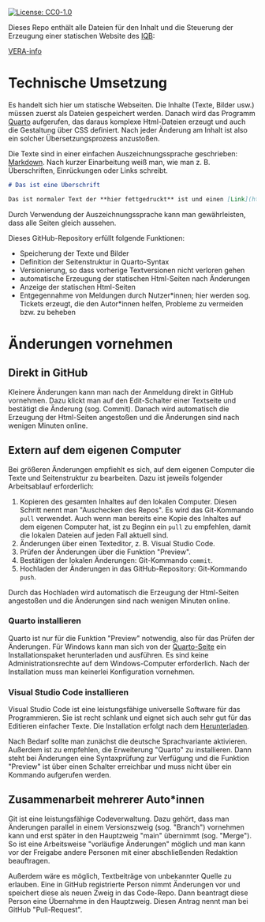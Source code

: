 [![License: CC0-1.0](https://img.shields.io/badge/License-CC0_1.0-lightgrey.svg)](http://creativecommons.org/publicdomain/zero/1.0/)

Dieses Repo enthält alle Dateien für den Inhalt und die Steuerung der Erzeugung einer statischen Website des [IQB](https://www.iqb.hu-berlin.de):

[VERA-info](https://iqb-berlin.github.io/vera-info)

# Technische Umsetzung

Es handelt sich hier um statische Webseiten. Die Inhalte (Texte, Bilder usw.) müssen zuerst als Dateien gespeichert werden. Danach wird das Programm [Quarto](https://quarto.org) aufgerufen, das daraus komplexe Html-Dateien erzeugt und auch die Gestaltung über CSS definiert. Nach jeder Änderung am Inhalt ist also ein solcher Übersetzungsprozess anzustoßen.

Die Texte sind in einer einfachen Auszeichnungssprache geschrieben: [Markdown](https://markdown.de/). Nach kurzer Einarbeitung weiß man, wie man z. B. Überschriften, Einrückungen oder Links schreibt.

```md
# Das ist eine Überschrift

Das ist normaler Text der **hier fettgedruckt** ist und einen [Link](https://www.iqb.hu-berlin.de) enthält.
```

Durch Verwendung der Auszeichnungssprache kann man gewährleisten, dass alle Seiten gleich aussehen.

Dieses GitHub-Repository erfüllt folgende Funktionen:

* Speicherung der Texte und Bilder
* Definition der Seitenstruktur in Quarto-Syntax
* Versionierung, so dass vorherige Textversionen nicht verloren gehen
* automatische Erzeugung der statischen Html-Seiten nach Änderungen
* Anzeige der statischen Html-Seiten
* Entgegennahme von Meldungen durch Nutzer\*innen; hier werden sog. Tickets erzeugt, die den Autor\*innen helfen, Probleme zu vermeiden bzw. zu beheben

# Änderungen vornehmen

## Direkt in GitHub

Kleinere Änderungen kann man nach der Anmeldung direkt in GitHub vornehmen. Dazu klickt man auf den Edit-Schalter einer Textseite und bestätigt die Änderung (sog. Commit). Danach wird automatisch die Erzeugung der Html-Seiten angestoßen und die Änderungen sind nach wenigen Minuten online.

## Extern auf dem eigenen Computer

Bei größeren Änderungen empfiehlt es sich, auf dem eigenen Computer die Texte und Seitenstruktur zu bearbeiten. Dazu ist jeweils folgender Arbeitsablauf erforderlich:

1) Kopieren des gesamten Inhaltes auf den lokalen Computer. Diesen Schritt nennt man "Auschecken des Repos". Es wird das Git-Kommando `pull` verwendet. Auch wenn man bereits eine Kopie des Inhaltes auf dem eigenen Computer hat, ist zu Beginn ein `pull` zu empfehlen, damit die lokalen Dateien auf jeden Fall aktuell sind.
2) Änderungen über einen Texteditor, z. B. Visual Studio Code.
3) Prüfen der Änderungen über die Funktion "Preview".
4) Bestätigen der lokalen Änderungen: Git-Kommando `commit`.
5) Hochladen der Änderungen in das GitHub-Repository: Git-Kommando `push`.

Durch das Hochladen wird automatisch die Erzeugung der Html-Seiten angestoßen und die Änderungen sind nach wenigen Minuten online.

### Quarto installieren

Quarto ist nur für die Funktion "Preview" notwendig, also für das Prüfen der Änderungen. Für Windows kann man sich von der [Quarto-Seite](https://quarto.org/docs/get-started/) ein Installationspaket herunterladen und ausführen. Es sind keine Administrationsrechte auf dem Windows-Computer erforderlich. Nach der Installation muss man keinerlei Konfiguration vornehmen.

### Visual Studio Code installieren

Visual Studio Code ist eine leistungsfähige universelle Software für das Programmieren. Sie ist recht schlank und eignet sich auch sehr gut für das Editieren einfacher Texte. Die Installation erfolgt nach dem [Herunterladen](https://code.visualstudio.com/download).

Nach Bedarf sollte man zunächst die deutsche Sprachvariante aktivieren. Außerdem ist zu empfehlen, die Erweiterung "Quarto" zu installieren. Dann steht bei Änderungen eine Syntaxprüfung zur Verfügung und die Funktion "Preview" ist über einen Schalter erreichbar und muss nicht über ein Kommando aufgerufen werden.

## Zusammenarbeit mehrerer Auto\*innen

Git ist eine leistungsfähige Codeverwaltung. Dazu gehört, dass man Änderungen parallel in einem Versionszweig (sog. "Branch") vornehmen kann und erst später in den Hauptzweig "main" übernimmt (sog. "Merge"). So ist eine Arbeitsweise "vorläufige Änderungen" möglich und man kann vor der Freigabe andere Personen mit einer abschließenden Redaktion beauftragen.

Außerdem wäre es möglich, Textbeiträge von unbekannter Quelle zu erlauben. Eine in GitHub registrierte Person nimmt Änderungen vor und speichert diese als neuen Zweig in das Code-Repo. Dann beantragt diese Person eine Übernahme in den Hauptzweig. Diesen Antrag nennt man bei GitHub "Pull-Request".